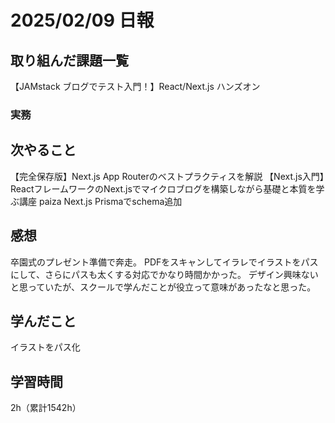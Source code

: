 # 2025/02/09 日報
## 取り組んだ課題一覧
【JAMstack ブログでテスト入門！】React/Next.js ハンズオン

### 実務



## 次やること
【完全保存版】Next.js App Routerのベストプラクティスを解説
【Next.js入門】ReactフレームワークのNext.jsでマイクロブログを構築しながら基礎と本質を学ぶ講座
paiza
Next.js Prismaでschema追加


## 感想
卒園式のプレゼント準備で奔走。
PDFをスキャンしてイラレでイラストをパスにして、さらにパスも太くする対応でかなり時間かかった。
デザイン興味ないと思っていたが、スクールで学んだことが役立って意味があったなと思った。


## 学んだこと
イラストをパス化


## 学習時間
2h（累計1542h）
